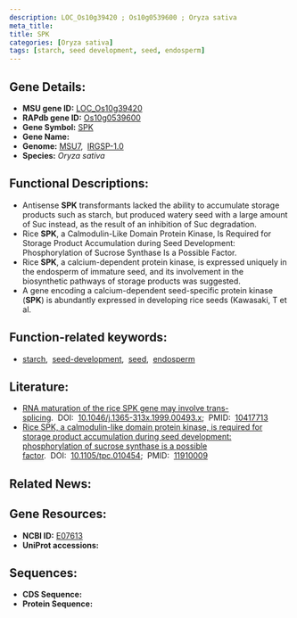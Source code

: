 ```yaml
---
description: LOC_Os10g39420 ; Os10g0539600 ; Oryza sativa
meta_title:
title: SPK
categories: [Oryza sativa]
tags: [starch, seed development, seed, endosperm]
---
```


## Gene Details:
- **MSU gene ID:** [LOC_Os10g39420](http://rice.uga.edu/cgi-bin/ORF_infopage.cgi?orf=LOC_Os10g39420)  
- **RAPdb gene ID:** [Os10g0539600](https://rapdb.dna.affrc.go.jp/locus/?name=Os10g0539600)  
- **Gene Symbol:** <u>SPK</u>
- **Gene Name:**
- **Genome:**  [MSU7](http://rice.uga.edu/),&nbsp;&nbsp;[IRGSP-1.0](https://rapdb.dna.affrc.go.jp/download/irgsp1.html)
- **Species:** *Oryza sativa*

## Functional Descriptions:
   - Antisense **SPK** transformants lacked the ability to accumulate storage products such as starch, but produced watery seed with a large amount of Suc instead, as the result of an inhibition of Suc degradation.
   - Rice **SPK**, a Calmodulin-Like Domain Protein Kinase, Is Required for Storage Product Accumulation during Seed Development: Phosphorylation of Sucrose Synthase Is a Possible Factor.
   - Rice **SPK**, a calcium-dependent protein kinase, is expressed uniquely in the endosperm of immature seed, and its involvement in the biosynthetic pathways of storage products was suggested.
   - A gene encoding a calcium-dependent seed-specific protein kinase (**SPK**) is abundantly expressed in developing rice seeds (Kawasaki, T et al.

## Function-related keywords:
   - [starch](/tags/starch/),&nbsp;&nbsp;[seed-development](/tags/seed-development/),&nbsp;&nbsp;[seed](/tags/seed/),&nbsp;&nbsp;[endosperm](/tags/endosperm/)

## Literature:
   - [RNA maturation of the rice SPK gene may involve trans-splicing](https://www.doi.org/10.1046/j.1365-313x.1999.00493.x).&nbsp;&nbsp;DOI:&nbsp;&nbsp;[10.1046/j.1365-313x.1999.00493.x](https://www.doi.org/10.1046/j.1365-313x.1999.00493.x);&nbsp;&nbsp;PMID:&nbsp;&nbsp;[10417713](https://pubmed.ncbi.nlm.nih.gov/10417713/)
   - [Rice SPK, a calmodulin-like domain protein kinase, is required for storage product accumulation during seed development: phosphorylation of sucrose synthase is a possible factor](https://www.doi.org/10.1105/tpc.010454).&nbsp;&nbsp;DOI:&nbsp;&nbsp;[10.1105/tpc.010454](https://www.doi.org/10.1105/tpc.010454);&nbsp;&nbsp;PMID:&nbsp;&nbsp;[11910009](https://pubmed.ncbi.nlm.nih.gov/11910009/)

## Related News:

## Gene Resources:
- **NCBI ID:**  [E07613](http://www.ncbi.nlm.nih.gov/nuccore/E07613)
- **UniProt accessions:** [](https://www.uniprot.org/uniprotkb//entry)

## Sequences:
- **CDS Sequence:**
- **Protein Sequence:**
